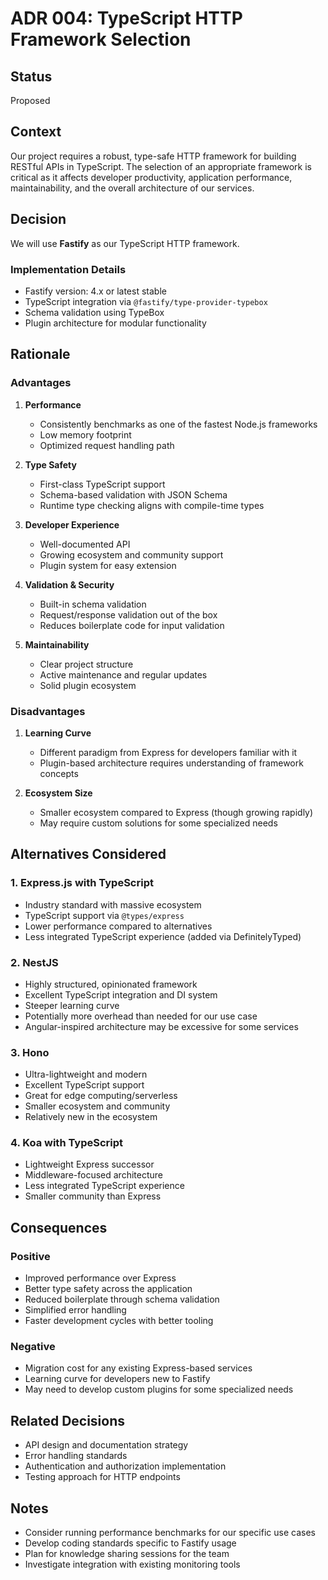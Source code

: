 # ADR 004: TypeScript HTTP Framework Selection

## Status
Proposed

## Context
Our project requires a robust, type-safe HTTP framework for building RESTful APIs in TypeScript. The selection of an appropriate framework is critical as it affects developer productivity, application performance, maintainability, and the overall architecture of our services.

## Decision
We will use **Fastify** as our TypeScript HTTP framework.

### Implementation Details
- Fastify version: 4.x or latest stable
- TypeScript integration via `@fastify/type-provider-typebox`
- Schema validation using TypeBox
- Plugin architecture for modular functionality

## Rationale

### Advantages
1. **Performance**
   - Consistently benchmarks as one of the fastest Node.js frameworks
   - Low memory footprint
   - Optimized request handling path

2. **Type Safety**
   - First-class TypeScript support
   - Schema-based validation with JSON Schema
   - Runtime type checking aligns with compile-time types

3. **Developer Experience**
   - Well-documented API
   - Growing ecosystem and community support
   - Plugin system for easy extension

4. **Validation & Security**
   - Built-in schema validation
   - Request/response validation out of the box
   - Reduces boilerplate code for input validation

5. **Maintainability**
   - Clear project structure
   - Active maintenance and regular updates
   - Solid plugin ecosystem

### Disadvantages
1. **Learning Curve**
   - Different paradigm from Express for developers familiar with it
   - Plugin-based architecture requires understanding of framework concepts

2. **Ecosystem Size**
   - Smaller ecosystem compared to Express (though growing rapidly)
   - May require custom solutions for some specialized needs

## Alternatives Considered

### 1. Express.js with TypeScript
- Industry standard with massive ecosystem
- TypeScript support via `@types/express`
- Lower performance compared to alternatives
- Less integrated TypeScript experience (added via DefinitelyTyped)

### 2. NestJS
- Highly structured, opinionated framework
- Excellent TypeScript integration and DI system
- Steeper learning curve
- Potentially more overhead than needed for our use case
- Angular-inspired architecture may be excessive for some services

### 3. Hono
- Ultra-lightweight and modern
- Excellent TypeScript support
- Great for edge computing/serverless
- Smaller ecosystem and community
- Relatively new in the ecosystem

### 4. Koa with TypeScript
- Lightweight Express successor
- Middleware-focused architecture
- Less integrated TypeScript experience
- Smaller community than Express

## Consequences

### Positive
- Improved performance over Express
- Better type safety across the application
- Reduced boilerplate through schema validation
- Simplified error handling
- Faster development cycles with better tooling

### Negative
- Migration cost for any existing Express-based services
- Learning curve for developers new to Fastify
- May need to develop custom plugins for some specialized needs

## Related Decisions
- API design and documentation strategy
- Error handling standards
- Authentication and authorization implementation
- Testing approach for HTTP endpoints

## Notes
- Consider running performance benchmarks for our specific use cases
- Develop coding standards specific to Fastify usage
- Plan for knowledge sharing sessions for the team
- Investigate integration with existing monitoring tools 